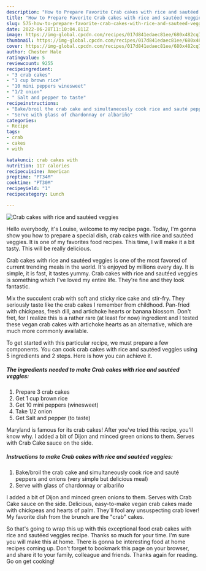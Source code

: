 ```yaml
---
description: "How to Prepare Favorite Crab cakes with rice and sautéed veggies"
title: "How to Prepare Favorite Crab cakes with rice and sautéed veggies"
slug: 575-how-to-prepare-favorite-crab-cakes-with-rice-and-sauteed-veggies
date: 2022-06-28T11:10:04.811Z
image: https://img-global.cpcdn.com/recipes/017d841edaec81ee/680x482cq70/crab-cakes-with-rice-and-sauteed-veggies-recipe-main-photo.jpg
thumbnail: https://img-global.cpcdn.com/recipes/017d841edaec81ee/680x482cq70/crab-cakes-with-rice-and-sauteed-veggies-recipe-main-photo.jpg
cover: https://img-global.cpcdn.com/recipes/017d841edaec81ee/680x482cq70/crab-cakes-with-rice-and-sauteed-veggies-recipe-main-photo.jpg
author: Chester Hale
ratingvalue: 5
reviewcount: 9255
recipeingredient:
- "3 crab cakes"
- "1 cup brown rice"
- "10 mini peppers winesweet"
- "1/2 onion"
- " Salt and pepper to taste"
recipeinstructions:
- "Bake/broil the crab cake and simultaneously cook rice and sauté peppers and onions (very simple but delicious meal)"
- "Serve with glass of chardonnay or albariño"
categories:
- Recipe
tags:
- crab
- cakes
- with

katakunci: crab cakes with 
nutrition: 117 calories
recipecuisine: American
preptime: "PT34M"
cooktime: "PT30M"
recipeyield: "1"
recipecategory: Lunch

---
```



![Crab cakes with rice and sautéed veggies](https://img-global.cpcdn.com/recipes/017d841edaec81ee/680x482cq70/crab-cakes-with-rice-and-sauteed-veggies-recipe-main-photo.jpg)

Hello everybody, it's Louise, welcome to my recipe page. Today, I'm gonna show you how to prepare a special dish, crab cakes with rice and sautéed veggies. It is one of my favorites food recipes. This time, I will make it a bit tasty. This will be really delicious.

Crab cakes with rice and sautéed veggies is one of the most favored of current trending meals in the world. It's enjoyed by millions every day. It is simple, it is fast, it tastes yummy. Crab cakes with rice and sautéed veggies is something which I've loved my entire life. They're fine and they look fantastic.

Mix the succulent crab with soft and sticky rice cake and stir-fry. They seriously taste like the crab cakes I remember from childhood. Pan-fried with chickpeas, fresh dill, and artichoke hearts or banana blossom. Don&#39;t fret, for I realize this is a rather rare (at least for now) ingredient and I tested these vegan crab cakes with artichoke hearts as an alternative, which are much more commonly available.


To get started with this particular recipe, we must prepare a few components. You can cook crab cakes with rice and sautéed veggies using 5 ingredients and 2 steps. Here is how you can achieve it.

<!--inarticleads1-->

##### The ingredients needed to make Crab cakes with rice and sautéed veggies:

1. Prepare 3 crab cakes
1. Get 1 cup brown rice
1. Get 10 mini peppers (winesweet)
1. Take 1/2 onion
1. Get  Salt and pepper (to taste)


Maryland is famous for its crab cakes! After you&#39;ve tried this recipe, you&#39;ll know why. I added a bit of Dijon and minced green onions to them. Serves with Crab Cake sauce on the side. 

<!--inarticleads2-->

##### Instructions to make Crab cakes with rice and sautéed veggies:

1. Bake/broil the crab cake and simultaneously cook rice and sauté peppers and onions (very simple but delicious meal)
1. Serve with glass of chardonnay or albariño


I added a bit of Dijon and minced green onions to them. Serves with Crab Cake sauce on the side. Delicious, easy-to-make vegan crab cakes made with chickpeas and hearts of palm. They&#39;ll fool any unsuspecting crab lover! My favorite dish from the brunch are the &#34;crab&#34; cakes. 

So that's going to wrap this up with this exceptional food crab cakes with rice and sautéed veggies recipe. Thanks so much for your time. I'm sure you will make this at home. There is gonna be interesting food at home recipes coming up. Don't forget to bookmark this page on your browser, and share it to your family, colleague and friends. Thanks again for reading. Go on get cooking!
